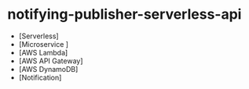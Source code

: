 # notifying-publisher-serverless-api
* [Serverless]
* [Microservice ]
* [AWS Lambda]
* [AWS API Gateway]
* [AWS DynamoDB]
* [Notification]
